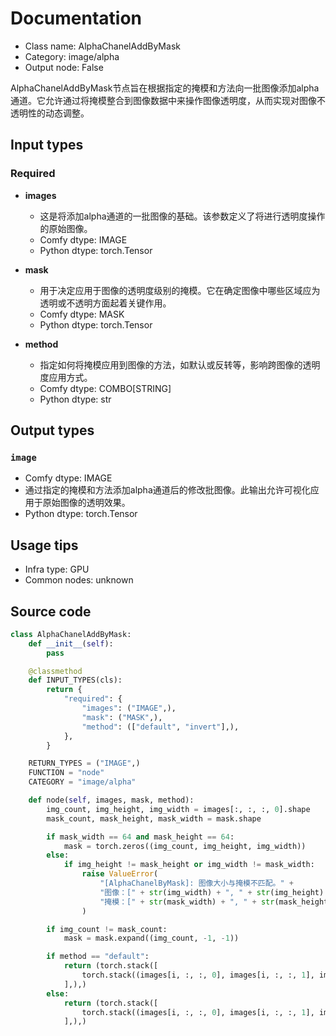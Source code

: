 # Documentation
- Class name: AlphaChanelAddByMask
- Category: image/alpha
- Output node: False

AlphaChanelAddByMask节点旨在根据指定的掩模和方法向一批图像添加alpha通道。它允许通过将掩模整合到图像数据中来操作图像透明度，从而实现对图像不透明性的动态调整。

## Input types
### Required
- **images**
    - 这是将添加alpha通道的一批图像的基础。该参数定义了将进行透明度操作的原始图像。
    - Comfy dtype: IMAGE
    - Python dtype: torch.Tensor

- **mask**
    - 用于决定应用于图像的透明度级别的掩模。它在确定图像中哪些区域应为透明或不透明方面起着关键作用。
    - Comfy dtype: MASK
    - Python dtype: torch.Tensor

- **method**
    - 指定如何将掩模应用到图像的方法，如默认或反转等，影响跨图像的透明度应用方式。
    - Comfy dtype: COMBO[STRING]
    - Python dtype: str

## Output types
### `image`
- Comfy dtype: IMAGE
- 通过指定的掩模和方法添加alpha通道后的修改批图像。此输出允许可视化应用于原始图像的透明效果。
- Python dtype: torch.Tensor

## Usage tips
- Infra type: GPU
- Common nodes: unknown


## Source code
```python
class AlphaChanelAddByMask:
    def __init__(self):
        pass

    @classmethod
    def INPUT_TYPES(cls):
        return {
            "required": {
                "images": ("IMAGE",),
                "mask": ("MASK",),
                "method": (["default", "invert"],),
            },
        }

    RETURN_TYPES = ("IMAGE",)
    FUNCTION = "node"
    CATEGORY = "image/alpha"

    def node(self, images, mask, method):
        img_count, img_height, img_width = images[:, :, :, 0].shape
        mask_count, mask_height, mask_width = mask.shape

        if mask_width == 64 and mask_height == 64:
            mask = torch.zeros((img_count, img_height, img_width))
        else:
            if img_height != mask_height or img_width != mask_width:
                raise ValueError(
                    "[AlphaChanelByMask]: 图像大小与掩模不匹配。" +
                    "图像：[" + str(img_width) + ", " + str(img_height) + "] - " +
                    "掩模：[" + str(mask_width) + ", " + str(mask_height) + "]."
                )

        if img_count != mask_count:
            mask = mask.expand((img_count, -1, -1))

        if method == "default":
            return (torch.stack([
                torch.stack((images[i, :, :, 0], images[i, :, :, 1], images[i, :, :, 2], 1. - mask[i]), dim=-1) for i in range(len(images))
            ],),)
        else:
            return (torch.stack([
                torch.stack((images[i, :, :, 0], images[i, :, :, 1], images[i, :, :, 2], mask[i]), dim=-1) for i in range(len(images))
            ],),)

```